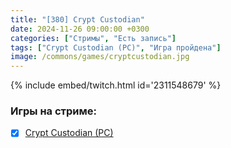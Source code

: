 ```yaml
---
title: "[380] Crypt Custodian"
date: 2024-11-26 09:00:00 +0300
categories: ["Стримы", "Есть запись"]
tags: ["Crypt Custodian (PC)", "Игра пройдена"]
image: /commons/games/cryptcustodian.jpg
---
```


{% include embed/twitch.html id='2311548679' %}

### Игры на стриме:
+ [x] [Crypt Custodian (PC)](/tags/crypt-custodian-pc)

